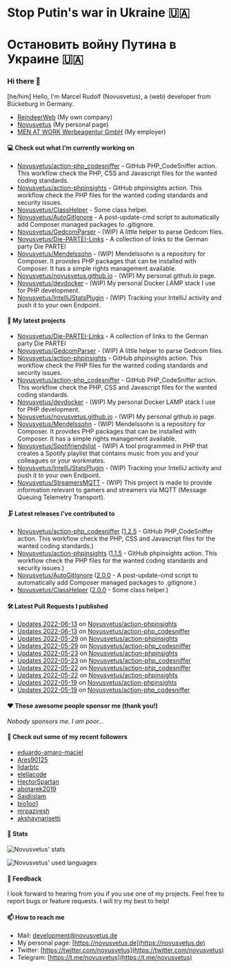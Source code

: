 # Stop Putin's war in Ukraine 🇺🇦
# Остановить войну Путина в Украине 🇺🇦

### Hi there 👋

[he/him]
Hello, I'm Marcel Rudolf (Novusvetus), a (web) developer from Bückeburg in Germany.

* [ReindeerWeb](https://reindeer-web.de) (My own company)
* [Novusvetus](https://novusvetus.de) (My personal page)
* [MEN AT WORK Werbeagentur GmbH](https://www.men-at-work.de/) (My employer)

#### 💻 Check out what I'm currently working on

- [Novusvetus/action-php_codesniffer](https://github.com/Novusvetus/action-php_codesniffer) - GitHub PHP_CodeSniffer action. This workflow check the PHP, CSS and Javascript files for the wanted coding standards.
- [Novusvetus/action-phpinsights](https://github.com/Novusvetus/action-phpinsights) - GitHub phpinsights action. This workflow check the PHP files for the wanted coding standards and security issues.
- [Novusvetus/ClassHelper](https://github.com/Novusvetus/ClassHelper) - Some class helper.
- [Novusvetus/AutoGitIgnore](https://github.com/Novusvetus/AutoGitIgnore) - A post-update-cmd script to automatically add Composer managed packages to .gitignore.
- [Novusvetus/GedcomParser](https://github.com/Novusvetus/GedcomParser) - (WIP) A little helper to parse Gedcom files.
- [Novusvetus/Die-PARTEI-Links](https://github.com/Novusvetus/Die-PARTEI-Links) - A collection of links to the German party Die PARTEI
- [Novusvetus/Mendelssohn](https://github.com/Novusvetus/Mendelssohn) - (WIP) Mendelssohn is a repository for Composer. It provides PHP packages that can be installed with Composer. It has a simple rights management available.
- [Novusvetus/novusvetus.github.io](https://github.com/Novusvetus/novusvetus.github.io) - (WIP) My personal github.io page.
- [Novusvetus/devdocker](https://github.com/Novusvetus/devdocker) - (WIP) My personal Docker LAMP stack I use for PHP development.
- [Novusvetus/IntelliJStatsPlugin](https://github.com/Novusvetus/IntelliJStatsPlugin) - (WIP) Tracking your IntelliJ activity and push it to your own Endpoint.

#### 🐣 My latest projects

- [Novusvetus/Die-PARTEI-Links](https://github.com/Novusvetus/Die-PARTEI-Links) - A collection of links to the German party Die PARTEI
- [Novusvetus/GedcomParser](https://github.com/Novusvetus/GedcomParser) - (WIP) A little helper to parse Gedcom files.
- [Novusvetus/action-phpinsights](https://github.com/Novusvetus/action-phpinsights) - GitHub phpinsights action. This workflow check the PHP files for the wanted coding standards and security issues.
- [Novusvetus/action-php_codesniffer](https://github.com/Novusvetus/action-php_codesniffer) - GitHub PHP_CodeSniffer action. This workflow check the PHP, CSS and Javascript files for the wanted coding standards.
- [Novusvetus/devdocker](https://github.com/Novusvetus/devdocker) - (WIP) My personal Docker LAMP stack I use for PHP development.
- [Novusvetus/novusvetus.github.io](https://github.com/Novusvetus/novusvetus.github.io) - (WIP) My personal github.io page.
- [Novusvetus/Mendelssohn](https://github.com/Novusvetus/Mendelssohn) - (WIP) Mendelssohn is a repository for Composer. It provides PHP packages that can be installed with Composer. It has a simple rights management available.
- [Novusvetus/Spotifriendslist](https://github.com/Novusvetus/Spotifriendslist) - (WIP) A tool programmed in PHP that creates a Spotify playlist that contains music from you and your colleagues or your workmates.
- [Novusvetus/IntelliJStatsPlugin](https://github.com/Novusvetus/IntelliJStatsPlugin) - (WIP) Tracking your IntelliJ activity and push it to your own Endpoint.
- [Novusvetus/StreamersMQTT](https://github.com/Novusvetus/StreamersMQTT) - (WIP) This project is made to provide information relevant to gamers and streamers via MQTT (Message Queuing Telemetry Transport).

#### 🗜 Latest releases I've contributed to

- [Novusvetus/action-php_codesniffer](https://github.com/Novusvetus/action-php_codesniffer) ([1.2.5](https://github.com/Novusvetus/action-php_codesniffer/releases/tag/1.2.5) - GitHub PHP_CodeSniffer action. This workflow check the PHP, CSS and Javascript files for the wanted coding standards.)
- [Novusvetus/action-phpinsights](https://github.com/Novusvetus/action-phpinsights) ([1.1.5](https://github.com/Novusvetus/action-phpinsights/releases/tag/1.1.5) - GitHub phpinsights action. This workflow check the PHP files for the wanted coding standards and security issues.)
- [Novusvetus/AutoGitIgnore](https://github.com/Novusvetus/AutoGitIgnore) ([2.0.0](https://github.com/Novusvetus/AutoGitIgnore/releases/tag/2.0.0) - A post-update-cmd script to automatically add Composer managed packages to .gitignore.)
- [Novusvetus/ClassHelper](https://github.com/Novusvetus/ClassHelper) ([2.0.0](https://github.com/Novusvetus/ClassHelper/releases/tag/2.0.0) - Some class helper.)

#### 🛠 Latest Pull Requests I published

- [Updates 2022-06-13](https://github.com/Novusvetus/action-phpinsights/pull/209) on [Novusvetus/action-phpinsights](https://github.com/Novusvetus/action-phpinsights)
- [Updates 2022-06-13](https://github.com/Novusvetus/action-php_codesniffer/pull/264) on [Novusvetus/action-php_codesniffer](https://github.com/Novusvetus/action-php_codesniffer)
- [Updates 2022-05-29](https://github.com/Novusvetus/action-phpinsights/pull/193) on [Novusvetus/action-phpinsights](https://github.com/Novusvetus/action-phpinsights)
- [Updates 2022-05-29](https://github.com/Novusvetus/action-php_codesniffer/pull/248) on [Novusvetus/action-php_codesniffer](https://github.com/Novusvetus/action-php_codesniffer)
- [Updates 2022-05-23](https://github.com/Novusvetus/action-phpinsights/pull/189) on [Novusvetus/action-phpinsights](https://github.com/Novusvetus/action-phpinsights)
- [Updates 2022-05-23](https://github.com/Novusvetus/action-php_codesniffer/pull/244) on [Novusvetus/action-php_codesniffer](https://github.com/Novusvetus/action-php_codesniffer)
- [Updates 2022-05-22](https://github.com/Novusvetus/action-php_codesniffer/pull/243) on [Novusvetus/action-php_codesniffer](https://github.com/Novusvetus/action-php_codesniffer)
- [Updates 2022-05-22](https://github.com/Novusvetus/action-phpinsights/pull/188) on [Novusvetus/action-phpinsights](https://github.com/Novusvetus/action-phpinsights)
- [Updates 2022-05-19](https://github.com/Novusvetus/action-phpinsights/pull/186) on [Novusvetus/action-phpinsights](https://github.com/Novusvetus/action-phpinsights)
- [Updates 2022-05-19](https://github.com/Novusvetus/action-php_codesniffer/pull/241) on [Novusvetus/action-php_codesniffer](https://github.com/Novusvetus/action-php_codesniffer)

#### ❤️ These awesome people sponsor me (thank you!)

_Nobody sponsors me. I am poor..._

#### 👯 Check out some of my recent followers

- [eduardo-amaro-maciel](https://github.com/eduardo-amaro-maciel)
- [Ares90125](https://github.com/Ares90125)
- [lidarbtc](https://github.com/lidarbtc)
- [elellacode](https://github.com/elellacode)
- [HectorSpartan](https://github.com/HectorSpartan)
- [abotarek2019](https://github.com/abotarek2019)
- [Saidiislam](https://github.com/Saidiislam)
- [bio1oo1](https://github.com/bio1oo1)
- [mrpaziresh](https://github.com/mrpaziresh)
- [akshaynarisetti](https://github.com/akshaynarisetti)

#### 🎢 Stats

![Novusvetus' stats](https://github-readme-stats.vercel.app/api?username=novusvetus&show_icons=true&count_private=true)

![Novusvetus' used languages](https://github-readme-stats.vercel.app/api/top-langs?username=novusvetus&layout=compact)

#### 💬 Feedback
I look forward to hearing from you if you use one of my projects. Feel free to report bugs or feature requests.
I will try my best to help!

#### 📫 How to reach me

- Mail: [development@novusvetus.de](mailto:development@novusvetus.de)
- My personal page: [https://novusvetus.de](https://novusvetus.de)
- Twitter: [https://twitter.com/novusvetus](https://twitter.com/novusvetus)
- Telegram: [https://t.me/novusvetus](https://t.me/novusvetus)
